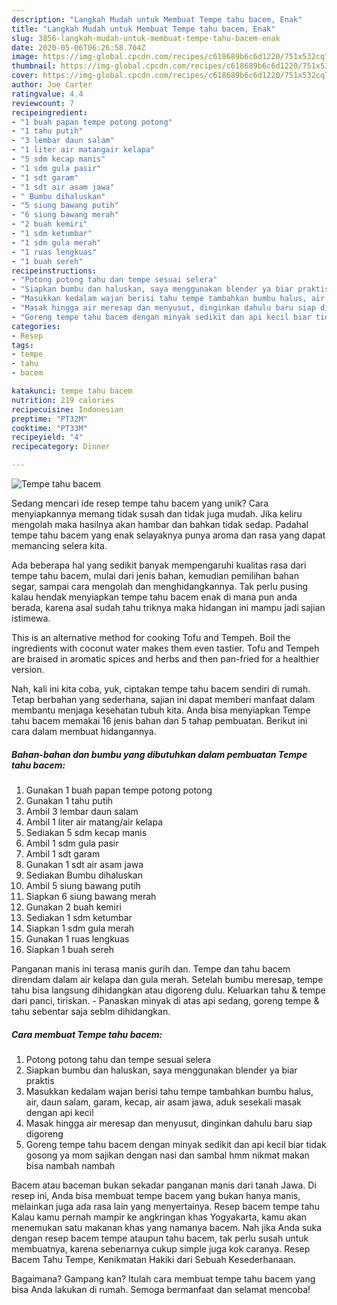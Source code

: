 ```yaml
---
description: "Langkah Mudah untuk Membuat Tempe tahu bacem, Enak"
title: "Langkah Mudah untuk Membuat Tempe tahu bacem, Enak"
slug: 3856-langkah-mudah-untuk-membuat-tempe-tahu-bacem-enak
date: 2020-05-06T06:26:58.704Z
image: https://img-global.cpcdn.com/recipes/c618689b6c6d1220/751x532cq70/tempe-tahu-bacem-foto-resep-utama.jpg
thumbnail: https://img-global.cpcdn.com/recipes/c618689b6c6d1220/751x532cq70/tempe-tahu-bacem-foto-resep-utama.jpg
cover: https://img-global.cpcdn.com/recipes/c618689b6c6d1220/751x532cq70/tempe-tahu-bacem-foto-resep-utama.jpg
author: Joe Carter
ratingvalue: 4.4
reviewcount: 7
recipeingredient:
- "1 buah papan tempe potong potong"
- "1 tahu putih"
- "3 lembar daun salam"
- "1 liter air matangair kelapa"
- "5 sdm kecap manis"
- "1 sdm gula pasir"
- "1 sdt garam"
- "1 sdt air asam jawa"
- " Bumbu dihaluskan"
- "5 siung bawang putih"
- "6 siung bawang merah"
- "2 buah kemiri"
- "1 sdm ketumbar"
- "1 sdm gula merah"
- "1 ruas lengkuas"
- "1 buah sereh"
recipeinstructions:
- "Potong potong tahu dan tempe sesuai selera"
- "Siapkan bumbu dan haluskan, saya menggunakan blender ya biar praktis"
- "Masukkan kedalam wajan berisi tahu tempe tambahkan bumbu halus, air, daun salam, garam, kecap, air asam jawa, aduk sesekali masak dengan api kecil"
- "Masak hingga air meresap dan menyusut, dinginkan dahulu baru siap digoreng"
- "Goreng tempe tahu bacem dengan minyak sedikit dan api kecil biar tidak gosong ya mom sajikan dengan nasi dan sambal hmm nikmat makan bisa nambah nambah"
categories:
- Resep
tags:
- tempe
- tahu
- bacem

katakunci: tempe tahu bacem 
nutrition: 219 calories
recipecuisine: Indonesian
preptime: "PT32M"
cooktime: "PT33M"
recipeyield: "4"
recipecategory: Dinner

---
```



![Tempe tahu bacem](https://img-global.cpcdn.com/recipes/c618689b6c6d1220/751x532cq70/tempe-tahu-bacem-foto-resep-utama.jpg)

Sedang mencari ide resep tempe tahu bacem yang unik? Cara menyiapkannya memang tidak susah dan tidak juga mudah. Jika keliru mengolah maka hasilnya akan hambar dan bahkan tidak sedap. Padahal tempe tahu bacem yang enak selayaknya punya aroma dan rasa yang dapat memancing selera kita.

Ada beberapa hal yang sedikit banyak mempengaruhi kualitas rasa dari tempe tahu bacem, mulai dari jenis bahan, kemudian pemilihan bahan segar, sampai cara mengolah dan menghidangkannya. Tak perlu pusing kalau hendak menyiapkan tempe tahu bacem enak di mana pun anda berada, karena asal sudah tahu triknya maka hidangan ini mampu jadi sajian istimewa.

This is an alternative method for cooking Tofu and Tempeh. Boil the ingredients with coconut water makes them even tastier. Tofu and Tempeh are braised in aromatic spices and herbs and then pan-fried for a healthier version.


Nah, kali ini kita coba, yuk, ciptakan tempe tahu bacem sendiri di rumah. Tetap berbahan yang sederhana, sajian ini dapat memberi manfaat dalam membantu menjaga kesehatan tubuh kita. Anda bisa menyiapkan Tempe tahu bacem memakai 16 jenis bahan dan 5 tahap pembuatan. Berikut ini cara dalam membuat hidangannya.

<!--inarticleads1-->

##### Bahan-bahan dan bumbu yang dibutuhkan dalam pembuatan Tempe tahu bacem:

1. Gunakan 1 buah papan tempe potong potong
1. Gunakan 1 tahu putih
1. Ambil 3 lembar daun salam
1. Ambil 1 liter air matang/air kelapa
1. Sediakan 5 sdm kecap manis
1. Ambil 1 sdm gula pasir
1. Ambil 1 sdt garam
1. Gunakan 1 sdt air asam jawa
1. Sediakan  Bumbu dihaluskan
1. Ambil 5 siung bawang putih
1. Siapkan 6 siung bawang merah
1. Gunakan 2 buah kemiri
1. Sediakan 1 sdm ketumbar
1. Siapkan 1 sdm gula merah
1. Gunakan 1 ruas lengkuas
1. Siapkan 1 buah sereh


Panganan manis ini terasa manis gurih dan. Tempe dan tahu bacem direndam dalam air kelapa dan gula merah. Setelah bumbu meresap, tempe tahu bisa langsung dihidangkan atau digoreng dulu. Keluarkan tahu &amp; tempe dari panci, tiriskan. - Panaskan minyak di atas api sedang, goreng tempe &amp; tahu sebentar saja seblm dihidangkan. 

<!--inarticleads2-->

##### Cara membuat Tempe tahu bacem:

1. Potong potong tahu dan tempe sesuai selera
1. Siapkan bumbu dan haluskan, saya menggunakan blender ya biar praktis
1. Masukkan kedalam wajan berisi tahu tempe tambahkan bumbu halus, air, daun salam, garam, kecap, air asam jawa, aduk sesekali masak dengan api kecil
1. Masak hingga air meresap dan menyusut, dinginkan dahulu baru siap digoreng
1. Goreng tempe tahu bacem dengan minyak sedikit dan api kecil biar tidak gosong ya mom sajikan dengan nasi dan sambal hmm nikmat makan bisa nambah nambah


Bacem atau baceman bukan sekadar panganan manis dari tanah Jawa. Di resep ini, Anda bisa membuat tempe bacem yang bukan hanya manis, melainkan juga ada rasa lain yang menyertainya. Resep bacem tempe tahu Kalau kamu pernah mampir ke angkringan khas Yogyakarta, kamu akan menemukan satu makanan khas yang namanya bacem. Nah jika Anda suka dengan resep bacem tempe ataupun tahu bacem, tak perlu susah untuk membuatnya, karena sebenarnya cukup simple juga kok caranya. Resep Bacem Tahu Tempe, Kenikmatan Hakiki dari Sebuah Kesederhanaan. 

Bagaimana? Gampang kan? Itulah cara membuat tempe tahu bacem yang bisa Anda lakukan di rumah. Semoga bermanfaat dan selamat mencoba!
